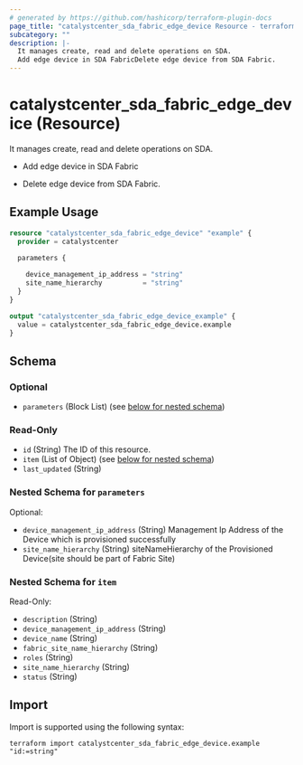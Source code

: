 ```yaml
---
# generated by https://github.com/hashicorp/terraform-plugin-docs
page_title: "catalystcenter_sda_fabric_edge_device Resource - terraform-provider-catalystcenter"
subcategory: ""
description: |-
  It manages create, read and delete operations on SDA.
  Add edge device in SDA FabricDelete edge device from SDA Fabric.
---
```


# catalystcenter_sda_fabric_edge_device (Resource)

It manages create, read and delete operations on SDA.

- Add edge device in SDA Fabric

- Delete edge device from SDA Fabric.

## Example Usage

```terraform
resource "catalystcenter_sda_fabric_edge_device" "example" {
  provider = catalystcenter
 
  parameters {

    device_management_ip_address = "string"
    site_name_hierarchy          = "string"
  }
}

output "catalystcenter_sda_fabric_edge_device_example" {
  value = catalystcenter_sda_fabric_edge_device.example
}
```

<!-- schema generated by tfplugindocs -->
## Schema

### Optional

- `parameters` (Block List) (see [below for nested schema](#nestedblock--parameters))

### Read-Only

- `id` (String) The ID of this resource.
- `item` (List of Object) (see [below for nested schema](#nestedatt--item))
- `last_updated` (String)

<a id="nestedblock--parameters"></a>
### Nested Schema for `parameters`

Optional:

- `device_management_ip_address` (String) Management Ip Address of the Device which is provisioned successfully
- `site_name_hierarchy` (String) siteNameHierarchy of the Provisioned Device(site should be part of Fabric Site)


<a id="nestedatt--item"></a>
### Nested Schema for `item`

Read-Only:

- `description` (String)
- `device_management_ip_address` (String)
- `device_name` (String)
- `fabric_site_name_hierarchy` (String)
- `roles` (String)
- `site_name_hierarchy` (String)
- `status` (String)

## Import

Import is supported using the following syntax:

```shell
terraform import catalystcenter_sda_fabric_edge_device.example "id:=string"
```
